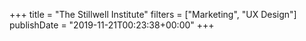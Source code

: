 +++
title = "The Stillwell Institute"
filters = ["Marketing", "UX Design"]
publishDate = "2019-11-21T00:23:38+00:00"
+++
